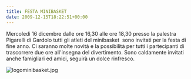 ```yaml
---
title: FESTA MINIBASKET
date: 2009-12-15T18:22:51+00:00
---
```

Mercoledì 16 dicembre dalle ore 16,30 alle ore 18,30 presso la palestra Pigarelli di Gardolo tutti gli atleti del minibasket  sono invitati per la festa di fine anno. Ci saranno molte novità e la possibilità per tutti i partecipanti di trascorrere due ore all'insegna del divertimento. Sono caldamente invitati anche famigliari ed amici, seguirà un dolce rinfresco.

![logominibasket.jpg](http://www.basketgardolo.it/wp-content/uploads/2007/09/logominibasket.jpg)